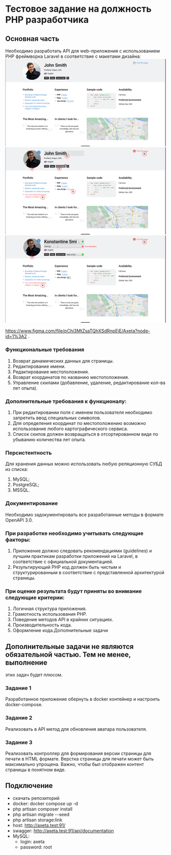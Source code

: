 # Тестовое задание на должность PHP разработчика

## Основная часть

Необходимо разработать API для web-приложения с использованием PHP фреймворка
Laravel в соответствие с макетами дизайна:
![img.png](storage/img/3.png)
![img_1.png](storage/img/2.png)
![img_2.png](storage/img/1.png)

https://www.figma.com/file/pChi3MtZsaTQhXSdRnpEjE/Axeta?node-id=1%3A2 .

### Функциональные требования

1. Возврат динамических данных для страницы.
2. Редактирование имени.
3. Редактирование местоположения.
4. Возврат координатов по названию местоположения.
5. Управление скилами (добавление, удаление, редактирование кол-ва лет опыта).

### Дополнительные требования к функционалу:

1. При редактировании поля с именем пользователя необходимо запретить ввод
   специальных символов.
2. Для определения координат по местоположению возможно использование
   любого картографического сервиса.
3. Список скилов должен возвращаться в отсортированном виде по убыванию
   количества лет опыта.

### Персистентность

Для хранения данных можно использовать любую реляционную СУБД из списка:

1. MySQL;
2. PostgreSQL;
3. MSSQL.

### Документирование

Необходимо задокументировать все разработанные методы в формате OpenAPI 3.0.

### При разработке необходимо учитывать следующие факторы:

1. Приложение должно следовать рекомендациями (guidelines) и лучшим
   практикам разработки приложений на Laravel, в соответствие с официальной
   документацией.
2. Результирующий PHP код должен быть чистым и структурированным в
   соответствие с представленной архитектурой страницы.

### При оценке результата будут приняты во внимание следующие критерии:

1. Логичная структура приложения.
2. Грамотность использования PHP.
3. Поведение методов API в крайних ситуациях.
4. Производительность кода.
5. Оформление кода.Дополнительные задачи

## Дополнительные задачи не являются обязательной частью. Тем не менее, выполнение

этих задач будет плюсом.

### Задание 1

Разработанное приложение обернуть в docker контейнер и настроить docker-compose.

### Задание 2

Реализовать в API метод для обновления аватара пользователя.

### Задание 3

Реализовать контроллер для формирования версии страницы для печати в HTML
формате. Верстка страницы для печати может быть максимально упрощена. Важно,
чтобы был отображен контент страницы в понятном виде.

## Подключение

- скачать репозиторий
- docker: docker compose up -d
- php artisan composer install
- php artisan migrate --seed
- php artisan storage:link
- host: http://axeta.test:91/
- swagger: http://axeta.test:91/api/documentation
- MySQL:
    - login: axeta
    - password: root
